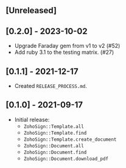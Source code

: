 ## [Unreleased]

## [0.2.0] - 2023-10-02

- Upgrade Faraday gem from v1 to v2 (#52)
- Add ruby 3.1 to the testing matrix. (#27)

## [0.1.1] - 2021-12-17

- Created `RELEASE_PROCESS.md`.

## [0.1.0] - 2021-09-17

- Initial release:
  - `ZohoSign::Template.all`
  - `ZohoSign::Template.find`
  - `ZohoSign::Template.create_document`
  - `ZohoSign::Document.all`
  - `ZohoSign::Document.find`
  - `ZohoSign::Document.download_pdf`
